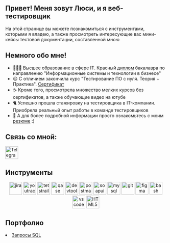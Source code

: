 <h2>Привет! Меня зовут Люси, и я веб-тестировщик</h2>
<p>На этой странице вы можете познакомиться с инструментами, которыми я владею, а также просмотреть интересующие вас мини-кейсы тестовой документации, составленной мною</p> 

<h2>Немного обо мне!</h2>
<ul>
<li> 👩🏻‍💻 </h2> Высшее образование в сфере IT. Красный <a href="https://drive.google.com/file/d/1ZLaE_vsG-bdGf0pZxbhCldgChWrZ3Nn5/view?usp=sharing">диплом</a> бакалавра по направлению "Информационные системы и технологии в бизнесе" </li>
<li> 😌 С отличием закончила курс "Тестирование ПО с нуля. Теория + Практика". <a href="https://drive.google.com/file/d/1I9SgGjZDI4yUmsC_b8_0KRKEbpIu03WI/view?usp=sharing">Сертификат</a> </li>
<li> ☕ Кроме того, просмотрела множество мелких курсов без сертификатов, а также обучающие видео на ютубе</li>
<li> 🐈‍ Успешно прошла стажировку на тестировщика в IT-компании. Приобрела реальный опыт работы в команде тестировщиков </li>
<li> 📙 А для более подробной информации просто ознакомьтесь с моим <a href="https://drive.google.com/file/d/1NSne49aWXzQyw0Rpxgy2VnBNMz1zwPPg/view?usp=sharing">резюме</a> :) </li> 
</ul>
<h2>Связь со мной:</h2>
<div id="badges">
  <p>
  <a href="https://t.me/lusiykas" rel="nofollow">
  <img src="https://camo.githubusercontent.com/fcbf048deb1f46a9fdfea57f18321f6e641acb024cbe91522b2fb1534803251c/68747470733a2f2f696d672e69636f6e73382e636f6d2f3f73697a653d3531322669643d363333303626666f726d61743d706e67" title="Telegram"  alt="Telegram" width="40"/>
  </a>
</p>
</div>
<h2>Инструменты</h2>
<p align="center">
<img src="https://cdn.jsdelivr.net/gh/devicons/devicon/icons/jira/jira-original.svg" title="jira" alt="jira" width="40" height="40"/>
<img src="https://upload.wikimedia.org/wikipedia/commons/thumb/8/8d/YouTrack_Icon.svg/1024px-YouTrack_Icon.svg.png?20200803082248" title="youtrack" alt="youtrack" width="40" height="40"/>
<img src="https://codahosted.io/packs/21236/unversioned/assets/LOGO/ba1091c59bab89cd2fd0f289622731fe16113d7b00905abe64759c313a4b73b76c1b0426076ed76cb74752234c734131df46992d5b8b48fc13e264240e4f7119f736cfeb64df36ded54b5cbf6198b9cadedf18dd0cac5c7dbcd16e6336c29363cd1292ba" title="testrail" alt="tetstrail" width="40" height="40"/>
<img src="https://luna1.co/eb0187.png" title="qase" alt="qase" width="40" height="40"/>
<img src="https://d33wubrfki0l68.cloudfront.net/38b5c953a4667366685d55db55d057c86db1fc54/a0fdc/static/acae6b24d940347661ca901ea07f47c1/chrome-dev-logo-icon.png" title="devtools" alt="devtools" width="40" height="40"/>
<img src="https://www.svgrepo.com/show/354202/postman-icon.svg" title="postman" alt="postman" width="40" height="40"/>
<img src="https://encrypted-tbn0.gstatic.com/images?q=tbn:ANd9GcTDLj-17hLuPse4K5lo4VLNFRn89rjLSB-KKIZMdNjB0Q&s" title="soapui" alt="soapui" width="40" height="40"/>
<img src="https://cdn.jsdelivr.net/gh/devicons/devicon/icons/mysql/mysql-original.svg" title="mysql" alt="mysql" width="40" height="40"/>
<img src="https://cdn.jsdelivr.net/gh/devicons/devicon/icons/git/git-original.svg" title="git" alt="git" width="40" height="40"/>
<img src="https://cdn.jsdelivr.net/gh/devicons/devicon/icons/figma/figma-original.svg" title="figma" alt="figma" width="40" height="40"/>
<img src="https://upload.wikimedia.org/wikipedia/commons/thumb/4/4b/Bash_Logo_Colored.svg/1024px-Bash_Logo_Colored.svg.png?20180723054350" title="bash" alt="bash" width="40" height="40"/>
<img src="https://cdn.jsdelivr.net/gh/devicons/devicon/icons/vscode/vscode-original.svg" title="vscode" alt="vscode" width="40" height="40"/>
<img src="https://cdn-icons-png.flaticon.com/512/919/919827.png" title="HTML5" alt="HTML5" width="40" height="40"/>
</p>
<h2>Портфолио</h2>
<li> <a href="https://docs.google.com/spreadsheets/d/1YA3Sj23maJZmsJyBzJXF9-_8FcJspWKNCFho8zqUj30/edit?usp=sharing" rel="noflow">Запросы SQL</a> </li>
